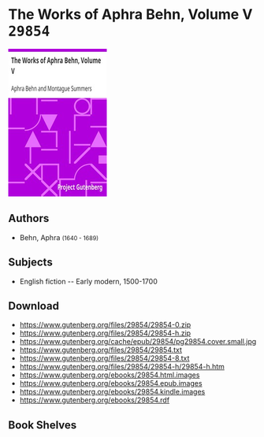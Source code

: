 # The Works of Aphra Behn, Volume V <kbd>29854</kbd>

![](./cover.medium.jpg "")

## Authors


 - Behn, Aphra <small>(1640 - 1689)</small>

## Subjects


 - English fiction -- Early modern, 1500-1700

## Download


 - https://www.gutenberg.org/files/29854/29854-0.zip
 - https://www.gutenberg.org/files/29854/29854-h.zip
 - https://www.gutenberg.org/cache/epub/29854/pg29854.cover.small.jpg
 - https://www.gutenberg.org/files/29854/29854.txt
 - https://www.gutenberg.org/files/29854/29854-8.txt
 - https://www.gutenberg.org/files/29854/29854-h/29854-h.htm
 - https://www.gutenberg.org/ebooks/29854.html.images
 - https://www.gutenberg.org/ebooks/29854.epub.images
 - https://www.gutenberg.org/ebooks/29854.kindle.images
 - https://www.gutenberg.org/ebooks/29854.rdf

## Book Shelves


